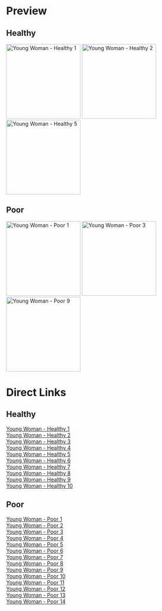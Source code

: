 # Preview

## Healthy

<img src="https://cdn.jsdelivr.net/gh/pjburnhill/heroquest@main/icons/characters/young_woman/young_woman_healthy_00001.png" alt="Young Woman - Healthy 1" width="200"/>

<img src="https://cdn.jsdelivr.net/gh/pjburnhill/heroquest@main/icons/characters/young_woman/young_woman_healthy_00002.png" alt="Young Woman - Healthy 2" width="200"/>

<img src="https://cdn.jsdelivr.net/gh/pjburnhill/heroquest@main/icons/characters/young_woman/young_woman_healthy_00005.png" alt="Young Woman - Healthy 5" width="200"/>

## Poor

<img src="https://cdn.jsdelivr.net/gh/pjburnhill/heroquest@main/icons/characters/young_woman/young_woman_poor_00001.png" alt="Young Woman - Poor 1" width="200"/>

<img src="https://cdn.jsdelivr.net/gh/pjburnhill/heroquest@main/icons/characters/young_woman/young_woman_poor_00003.png" alt="Young Woman - Poor 3" width="200"/>

<img src="https://cdn.jsdelivr.net/gh/pjburnhill/heroquest@main/icons/characters/young_woman/young_woman_poor_00009.png" alt="Young Woman - Poor 9" width="200"/>

# Direct Links

## Healthy

[Young Woman - Healthy 1](https://cdn.jsdelivr.net/gh/pjburnhill/heroquest@main/icons/characters/young_woman/young_woman_healthy_00001.png)  
[Young Woman - Healthy 2](https://cdn.jsdelivr.net/gh/pjburnhill/heroquest@main/icons/characters/young_woman/young_woman_healthy_00002.png)  
[Young Woman - Healthy 3](https://cdn.jsdelivr.net/gh/pjburnhill/heroquest@main/icons/characters/young_woman/young_woman_healthy_00003.png)  
[Young Woman - Healthy 4](https://cdn.jsdelivr.net/gh/pjburnhill/heroquest@main/icons/characters/young_woman/young_woman_healthy_00004.png)  
[Young Woman - Healthy 5](https://cdn.jsdelivr.net/gh/pjburnhill/heroquest@main/icons/characters/young_woman/young_woman_healthy_00005.png)  
[Young Woman - Healthy 6](https://cdn.jsdelivr.net/gh/pjburnhill/heroquest@main/icons/characters/young_woman/young_woman_healthy_00006.png)  
[Young Woman - Healthy 7](https://cdn.jsdelivr.net/gh/pjburnhill/heroquest@main/icons/characters/young_woman/young_woman_healthy_00007.png)  
[Young Woman - Healthy 8](https://cdn.jsdelivr.net/gh/pjburnhill/heroquest@main/icons/characters/young_woman/young_woman_healthy_00008.png)  
[Young Woman - Healthy 9](https://cdn.jsdelivr.net/gh/pjburnhill/heroquest@main/icons/characters/young_woman/young_woman_healthy_00009.png)  
[Young Woman - Healthy 10](https://cdn.jsdelivr.net/gh/pjburnhill/heroquest@main/icons/characters/young_woman/young_woman_healthy_00010.png)  

## Poor

[Young Woman - Poor 1](https://cdn.jsdelivr.net/gh/pjburnhill/heroquest@main/icons/characters/young_woman/young_woman_poor_00001.png)  
[Young Woman - Poor 2](https://cdn.jsdelivr.net/gh/pjburnhill/heroquest@main/icons/characters/young_woman/young_woman_poor_00002.png)  
[Young Woman - Poor 3](https://cdn.jsdelivr.net/gh/pjburnhill/heroquest@main/icons/characters/young_woman/young_woman_poor_00003.png)  
[Young Woman - Poor 4](https://cdn.jsdelivr.net/gh/pjburnhill/heroquest@main/icons/characters/young_woman/young_woman_poor_00004.png)  
[Young Woman - Poor 5](https://cdn.jsdelivr.net/gh/pjburnhill/heroquest@main/icons/characters/young_woman/young_woman_poor_00005.png)  
[Young Woman - Poor 6](https://cdn.jsdelivr.net/gh/pjburnhill/heroquest@main/icons/characters/young_woman/young_woman_poor_00006.png)  
[Young Woman - Poor 7](https://cdn.jsdelivr.net/gh/pjburnhill/heroquest@main/icons/characters/young_woman/young_woman_poor_00007.png)  
[Young Woman - Poor 8](https://cdn.jsdelivr.net/gh/pjburnhill/heroquest@main/icons/characters/young_woman/young_woman_poor_00008.png)  
[Young Woman - Poor 9](https://cdn.jsdelivr.net/gh/pjburnhill/heroquest@main/icons/characters/young_woman/young_woman_poor_00009.png)  
[Young Woman - Poor 10](https://cdn.jsdelivr.net/gh/pjburnhill/heroquest@main/icons/characters/young_woman/young_woman_poor_00010.png)  
[Young Woman - Poor 11](https://cdn.jsdelivr.net/gh/pjburnhill/heroquest@main/icons/characters/young_woman/young_woman_poor_00011.png)  
[Young Woman - Poor 12](https://cdn.jsdelivr.net/gh/pjburnhill/heroquest@main/icons/characters/young_woman/young_woman_poor_00012.png)  
[Young Woman - Poor 13](https://cdn.jsdelivr.net/gh/pjburnhill/heroquest@main/icons/characters/young_woman/young_woman_poor_00013.png)  
[Young Woman - Poor 14](https://cdn.jsdelivr.net/gh/pjburnhill/heroquest@main/icons/characters/young_woman/young_woman_poor_00014.png)  